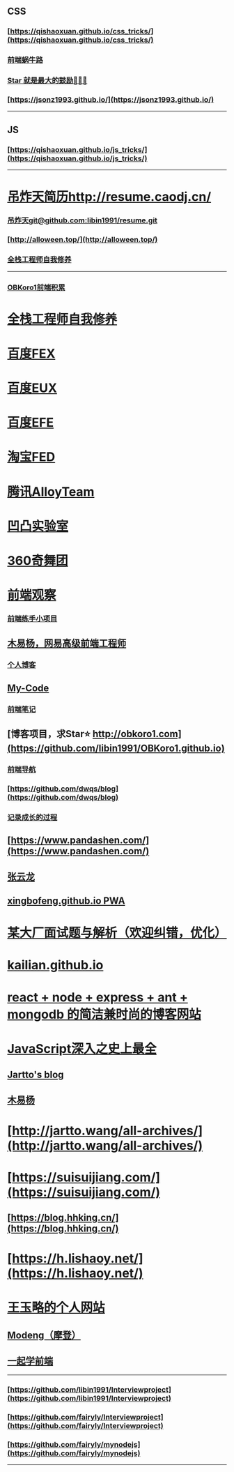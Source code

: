 ## CSS
### [https://qishaoxuan.github.io/css_tricks/](https://qishaoxuan.github.io/css_tricks/)
### [前端蜗牛路](https://ggwork.github.io/)
### [Star 就是最大的鼓励👏👏👏](https://github.com/z2014/Blog)
### [https://jsonz1993.github.io/](https://jsonz1993.github.io/)
---
## JS
### [https://qishaoxuan.github.io/js_tricks/](https://qishaoxuan.github.io/js_tricks/)
---
# [吊炸天简历http://resume.caodj.cn/](http://resume.caodj.cn/)
### [吊炸天git@github.com:libin1991/resume.git](https://github.com/libin1991/resume)
### [http://alloween.top/](http://alloween.top/)
### [全栈工程师自我修养](https://segmentfault.com/blog/jianshu)
---
### [OBKoro1前端积累](http://obkoro1.com/web_accumulate/)
# [全栈工程师自我修养](https://segmentfault.com/blog/jianshu)
# [百度FEX](http://fex.baidu.com/)
# [百度EUX](http://eux.baidu.com/)
# [百度EFE](http://efe.baidu.com/)
# [淘宝FED](http://taobaofed.org/)
# [腾讯AlloyTeam](http://www.alloyteam.com/)
# [凹凸实验室](https://aotu.io/index.html)
# [360奇舞团](https://75team.com/)
# [前端观察](https://www.qianduan.net/)
### [前端练手小项目](https://github.com/libin1991/Web-Project)
## [木易杨，网易高级前端工程师](https://github.com/yygmind/blog)
### [个人博客](https://github.com/chenjigeng/blog)
## [My-Code](https://github.com/HongqingCao/My-Code)
### [前端笔记](https://denzel.netlify.com/)
## [博客项目，求Star⭐️ http://obkoro1.com](https://github.com/libin1991/OBKoro1.github.io)
### [前端导航](https://github.com/webproblem/learning-article)
### [https://github.com/dwqs/blog](https://github.com/dwqs/blog)
### [记录成长的过程](https://github.com/berwin/Blog)
## [https://www.pandashen.com/](https://www.pandashen.com/)
## [张云龙](https://github.com/fouber/blog)
## [xingbofeng.github.io  PWA](https://github.com/xingbofeng/xingbofeng.github.io/issues)
# [某大厂面试题与解析（欢迎纠错，优化）](https://juejin.im/post/5be2fcd7f265da616d53aad0)
# [kailian.github.io](http://kailian.github.io/)
# [react + node + express + ant + mongodb 的简洁兼时尚的博客网站](https://juejin.im/post/5bf60810f265da6124151529)
# [JavaScript深入之史上最全](https://juejin.im/post/5bfe8fc5e51d4514e0515b90)
## [Jartto's blog](https://github.com/chenfengyanyu/source)
## [木易杨](https://github.com/yygmind/blog)
# [http://jartto.wang/all-archives/](http://jartto.wang/all-archives/)
# [https://suisuijiang.com/](https://suisuijiang.com/)
## [https://blog.hhking.cn/](https://blog.hhking.cn/)
# [https://h.lishaoy.net/](https://h.lishaoy.net/)
# [王玉略的个人网站](http://www.wangyulue.com/archives/)
## [Modeng（摩登）](https://www.modenng.com/)
## [一起学前端](https://github.com/ljianshu/Blog)
---
### [https://github.com/libin1991/Interviewproject](https://github.com/libin1991/Interviewproject)
### [https://github.com/fairyly/Interviewproject](https://github.com/fairyly/Interviewproject)
### [https://github.com/fairyly/mynodejs](https://github.com/fairyly/mynodejs)
---

